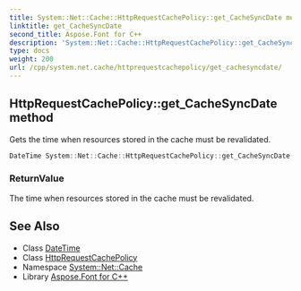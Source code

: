 ```yaml
---
title: System::Net::Cache::HttpRequestCachePolicy::get_CacheSyncDate method
linktitle: get_CacheSyncDate
second_title: Aspose.Font for C++
description: 'System::Net::Cache::HttpRequestCachePolicy::get_CacheSyncDate method. Gets the time when resources stored in the cache must be revalidated in C++.'
type: docs
weight: 200
url: /cpp/system.net.cache/httprequestcachepolicy/get_cachesyncdate/
---
```

## HttpRequestCachePolicy::get_CacheSyncDate method


Gets the time when resources stored in the cache must be revalidated.

```cpp
DateTime System::Net::Cache::HttpRequestCachePolicy::get_CacheSyncDate() const
```


### ReturnValue

The time when resources stored in the cache must be revalidated.

## See Also

* Class [DateTime](../../../system/datetime/)
* Class [HttpRequestCachePolicy](../)
* Namespace [System::Net::Cache](../../)
* Library [Aspose.Font for C++](../../../)
